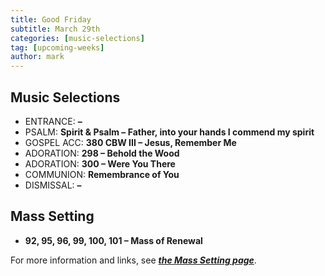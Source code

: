 ```yaml
---
title: Good Friday
subtitle: March 29th 
categories: [music-selections]
tag: [upcoming-weeks]
author: mark
---
```


## Music Selections

- ENTRANCE: **–**
- PSALM: **Spirit & Psalm – Father, into your hands I commend my spirit**
- GOSPEL ACC: **380 CBW III – Jesus, Remember Me**
- ADORATION: **298 – Behold the Wood**
- ADORATION: **300 – Were You There**
- COMMUNION: **Remembrance of You**
- DISMISSAL: **–**

## Mass Setting

- **92, 95, 96, 99, 100, 101 – Mass of Renewal**

For more information and links, see _**[the Mass Setting page](/mass-setting/)**_.
